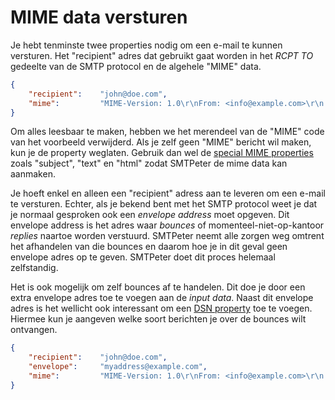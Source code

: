 # MIME data versturen

Je hebt tenminste twee properties nodig om een e-mail te kunnen versturen. Het
"recipient" adres dat gebruikt gaat worden in het *RCPT TO* gedeelte van de SMTP
protocol en de algehele "MIME" data.

```json
{
    "recipient":    "john@doe.com",
    "mime":         "MIME-Version: 1.0\r\nFrom: <info@example.com>\r\n...."
}
```
Om alles leesbaar te maken, hebben we het merendeel van de "MIME" code van het 
voorbeeld verwijderd. Als je zelf geen "MIME" bericht wil maken, kun je de 
property weglaten. Gebruik dan wel de [special MIME properties](rest-mime "MIME data versturen")
zoals "subject", "text" en "html" zodat SMTPeter de mime data kan aanmaken.

Je hoeft enkel en alleen een "recipient" adress aan te leveren om een e-mail te
versturen. Echter, als je bekend bent met het SMTP protocol weet je dat je
normaal gesproken ook een *envelope address* moet opgeven. Dit envelope address 
is het adres waar *bounces* of momenteel-niet-op-kantoor *replies* naartoe
worden verstuurd. SMTPeter neemt alle zorgen weg omtrent het afhandelen van die 
bounces en daarom hoe je in dit geval geen envelope adres op te geven. SMTPeter 
doet dit proces helemaal zelfstandig.

Het is ook mogelijk om zelf bounces af te handelen. Dit doe je door een extra 
envelope adres toe te voegen aan de *input data*. Naast dit envelope adres
is het wellicht ook interessant om een [DSN property](rest-dsn "REST en DSN Messages") toe te voegen.
Hiermee kun je aangeven welke soort berichten je over de bounces wilt ontvangen.

```json
{
    "recipient":    "john@doe.com",
    "envelope":     "myaddress@example.com",
    "mime":         "MIME-Version: 1.0\r\nFrom: <info@example.com>\r\n...."
}
```
